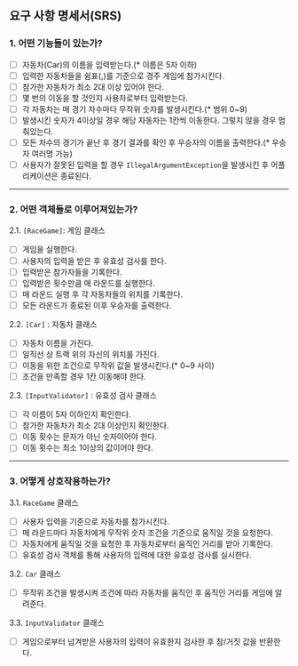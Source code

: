 ## 요구 사항 명세서(SRS)
### 1. 어떤 기능들이 있는가?
- [ ] 자동차(Car)의 이름을 입력받는다.(* 이름은 5자 이하)
- [ ] 입력한 자동차들을 쉼표(,)를 기준으로 경주 게임에 참가시킨다.
- [ ] 참가한 자동차가 최소 2대 이상 있어야 한다.
- [ ] 몇 번의 이동을 할 것인지 사용자로부터 입력받는다.
- [ ] 각 자동차는 매 경기 차수마다 무작위 숫자를 발생시킨다.(* 범위 0~9)
- [ ] 발생시킨 숫자가 4이상일 경우 해당 자동차는 1칸씩 이동한다. 그렇지 않을 경우 멈춰있는다.
- [ ] 모든 차수의 경기가 끝난 후 경기 결과를 확인 후 우승자의 이름을 출력한다.(* 우승자 여러명 가능)
- [ ] 사용자가 잘못된 입력을 할 경우 `IllegalArgumentException`을 발생시킨 후 어플리케이션은 종료된다.
---
### 2. 어떤 객체들로 이루어져있는가?
2.1. `[RaceGame]`: 게임 클래스
   - [ ] 게임을 실행한다.
   - [ ] 사용자의 입력을 받은 후 유효성 검사를 한다.
   - [ ] 입력받은 참가자들을 기록한다.
   - [ ] 입력받은 횟수만큼 매 라운드를 실행한다.
   - [ ] 매 라운드 실행 후 각 자동차들의 위치를 기록한다.
   - [ ] 모든 라운드가 종료된 이후 우승자를 출력한다.

2.2. `[Car]` : 자동차 클래스
   - [ ] 자동차 이름을 가진다.
   - [ ] 일직선 상 트랙 위의 자신의 위치를 가진다.
   - [ ] 이동을 위한 조건으로 무작위 값을 발생시킨다.(* 0~9 사이)
   - [ ] 조건을 만족할 경우 1칸 이동해야 한다.

2.3. `[InputValidator]` : 유효성 검사 클래스
   - [ ] 각 이름이 5자 이하인지 확인한다.
   - [ ] 참가한 자동차가 최소 2대 이상인지 확인한다.
   - [ ] 이동 횟수는 문자가 아닌 숫자이어야 한다.
   - [ ] 이동 횟수는 최소 1이상의 값이어야 한다.
---
### 3. 어떻게 상호작용하는가?
3.1. `RaceGame` 클래스
  - [ ] 사용자 입력을 기준으로 자동차를 참가시킨다.
  - [ ] 매 라운드마다 자동차에게 무작위 숫자 조건을 기준으로 움직일 것을 요청한다.
  - [ ] 자동차에게 움직일 것을 요청한 후 자동차로부터 움직인 거리를 받아 기록한다.
  - [ ] 유효성 검사 객체를 통해 사용자의 입력에 대한 유효성 검사를 실시한다.

3.2. `Car` 클래스
  - [ ] 무작위 조건을 발생시켜 조건에 따라 자동차를 움직인 후 움직인 거리를 게임에 알려준다.

3.3. `InputValidator` 클래스
  - [ ] 게임으로부터 넘겨받은 사용자의 입력이 유효한지 검사한 후 참/거짓 값을 반환한다.